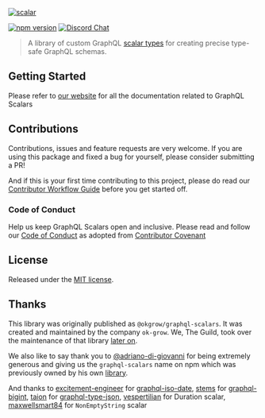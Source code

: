 [![scalar](https://user-images.githubusercontent.com/25294569/63675022-87723c80-c7f0-11e9-87b9-22c78c9a17e2.gif)](https://www.graphql-scalars.dev)

[![npm version](https://badge.fury.io/js/graphql-scalars.svg)](https://badge.fury.io/js/graphql-scalars)
[![Discord Chat](https://img.shields.io/discord/625400653321076807)](https://discord.gg/xud7bH9)

> A library of custom GraphQL [scalar types](http://graphql.org/learn/schema/#scalar-types) for
> creating precise type-safe GraphQL schemas.

## Getting Started

Please refer to [our website](https://www.graphql-scalars.dev) for all the documentation related to
GraphQL Scalars

## Contributions

Contributions, issues and feature requests are very welcome. If you are using this package and fixed
a bug for yourself, please consider submitting a PR!

And if this is your first time contributing to this project, please do read our
[Contributor Workflow Guide](https://github.com/the-guild-org/Stack/blob/master/CONTRIBUTING.md)
before you get started off.

### Code of Conduct

Help us keep GraphQL Scalars open and inclusive. Please read and follow our
[Code of Conduct](https://github.com/the-guild-org/Stack/blob/master/CODE_OF_CONDUCT.md) as adopted
from [Contributor Covenant](https://www.contributor-covenant.org/)

## License

Released under the [MIT license](./LICENSE).

## Thanks

This library was originally published as `@okgrow/graphql-scalars`. It was created and maintained by
the company `ok-grow`. We, The Guild, took over the maintenance of that library
[later on](https://the-guild.dev/blog/taking-over-merge-graphql-schemas).

We also like to say thank you to [@adriano-di-giovanni](https://github.com/adriano-di-giovanni) for
being extremely generous and giving us the `graphql-scalars` name on npm which was previously owned
by his own [library](https://github.com/adriano-di-giovanni/graphql-scalars).

And thanks to [excitement-engineer](https://github.com/excitement-engineer) for
[graphql-iso-date](https://github.com/excitement-engineer/graphql-iso-date),
[stems](https://github.com/stems) for [graphql-bigint](https://github.com/stems/graphql-bigint),
[taion](https://github.com/taion) for
[graphql-type-json](https://github.com/taion/graphql-type-json),
[vespertilian](https://github.com/vespertilian) for Duration scalar,
[maxwellsmart84](https://github.com/maxwellsmart84) for `NonEmptyString` scalar
